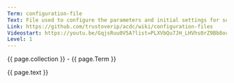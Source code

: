 ```yaml
---
Term: configuration-file
Text: File used to configure the parameters and initial settings for some computer programs
Link: https://github.com/trustoverip/acdc/wiki/configuration-files
Videostart: https://youtu.be/GqjsRuu0V5A?list=PLXVbQu7JH_LHVhs0rZ9Bb8ocyKlPljkaG&t=09m16s
Level: 1
---
```


{{ page.collection }} - {{ page.Term }}

   {{ page.text }}

